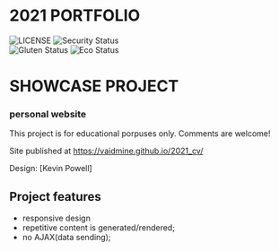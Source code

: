 # 2021 PORTFOLIO

![LICENSE](https://img.shields.io/badge/license-MIT-blue.svg?style=flat-square)
![Security Status](https://img.shields.io/security-headers?label=Security&url=https%3A%2F%2Fgithub.com&style=flat-square)<br>
![Gluten Status](https://img.shields.io/badge/Gluten-Free-green.svg)
![Eco Status](https://img.shields.io/badge/ECO-Friendly-green.svg)<br>

# SHOWCASE PROJECT
### personal website 

This project is for educational porpuses only. 
Comments are welcome!

Site published at https://vaidmine.github.io/2021_cv/

Design: [Kevin Powell]


## Project features
- responsive design
- repetitive content is generated/rendered;
- no AJAX(data sending);
 
